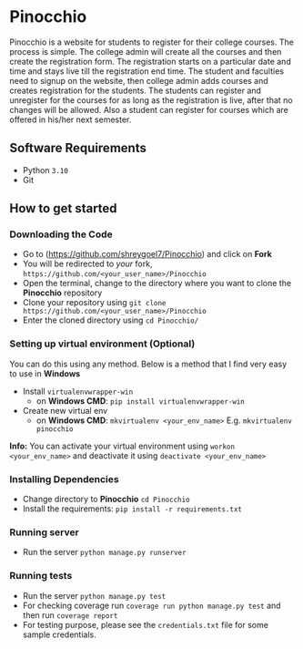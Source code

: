 # Pinocchio

Pinocchio is a website for students to register for their college courses. The process is simple. The college admin will create all the courses and then create the registration form. The registration starts on a particular date and time and stays live till the registration end time. The student and faculties need to signup on the website, then college admin adds courses and creates registration for the students. The students can register and unregister for the courses for as long as the registration is live, after that no changes will be allowed. Also a student can register for courses which are offered in his/her next semester.

## Software Requirements

* Python `3.10`
* Git

## How to get started

### Downloading the Code

* Go to (<https://github.com/shreygoel7/Pinocchio>) and click on **Fork**
* You will be redirected to *your* fork, `https://github.com/<your_user_name>/Pinocchio`
* Open the terminal, change to the directory where you want to clone the **Pinocchio** repository
* Clone your repository using `git clone https://github.com/<your_user_name>/Pinocchio`
* Enter the cloned directory using `cd Pinocchio/`

### Setting up virtual environment (Optional)

You can do this using any method. Below is a method that I find very easy to use in **Windows**
* Install `virtualenvwrapper-win`  
  * on **Windows CMD**: `pip install virtualenvwrapper-win`
* Create new virtual env
  * on **Windows CMD**: `mkvirtualenv <your_env_name>` E.g. `mkvirtualenv pinocchio`

**Info:** You can activate your virtual environment using `workon <your_env_name>` and deactivate it using `deactivate <your_env_name>`

### Installing Dependencies

* Change directory to **Pinocchio** `cd Pinocchio`
* Install the requirements: `pip install -r requirements.txt`

### Running server

* Run the server `python manage.py runserver`


### Running tests

* Run the server `python manage.py test`
* For checking coverage run `coverage run python manage.py test` and then run `coverage report`
* For testing purpose, please see the `credentials.txt` file for some sample credentials.
